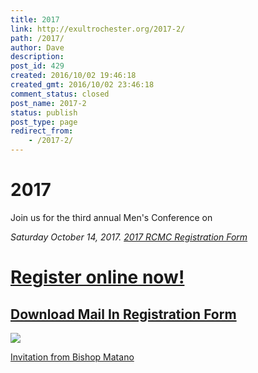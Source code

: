 ```yaml
---
title: 2017
link: http://exultrochester.org/2017-2/
path: /2017/
author: Dave
description:
post_id: 429
created: 2016/10/02 19:46:18
created_gmt: 2016/10/02 23:46:18
comment_status: closed
post_name: 2017-2
status: publish
post_type: page
redirect_from:
    - /2017-2/
---
```


# 2017

Join us for the third annual Men's Conference on

_Saturday October 14, 2017. [2017 RCMC Registration Form](/wp-content/uploads/2017/05/2017-RCMC-Registration-Form.pdf)_

# [Register online now!](https://www.eventbrite.com/e/rochester-catholic-mens-conference-2017-registration-33225862449)

## [Download Mail In Registration Form](/wp-content/uploads/2016/10/2017-RCMC-Registration-Form.pdf)

![](/wp-content/uploads/2017/05/2017ExultSpeakers.jpg)

[Invitation from Bishop Matano](/wp-content/uploads/2017/05/2017-Invitation-by-Bishop-Matano.jpeg)
